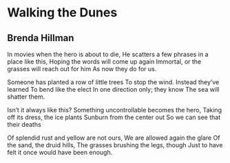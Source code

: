 # Walking the Dunes
## Brenda Hillman
In movies when the hero is about to die,
He scatters a few phrases in a place like this,
Hoping the words will come up again
Immortal, or the grasses will reach out for him
As now they do for us.

Someone has planted a row of little trees
To stop the wind. Instead they’ve learned
To bend like the elect
In one direction only; they know
The sea will shatter them.

Isn’t it always like this?
Something uncontrollable becomes the hero,
Taking off its dress, the ice plants
Sunburn from the center out
So we can see that their deaths

Of splendid rust and yellow are not ours,
We are allowed again the glare
Of the sand, the druid hills,
The grasses brushing the legs, though
Just to have felt it once would have been enough.